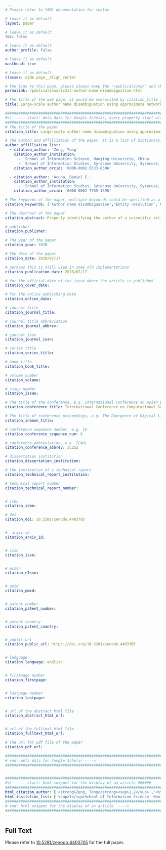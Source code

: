 ```yaml
---
# Please refer to YAML documentation for syntax

# leave it as default
layout: paper

# leave it as default
toc: false 

# leave it as default
author_profile: false 

# leave it as default
masthead: true 

# leave it as default
classes: wide page__align_center 

# the link to this page, please always keep the "/publications/" and change "ic2s2-author-name-disambiguation/" to the name you like
permalink: /publications/ic2s2-author-name-disambiguation.html

# The title of the web page, it would be overwrited by citation_title if citation_title exists
title: Large-scale author name disambiguation using approximate network structures 

####################################################################################################
#<!------ start: meta data for Google Scholar, every property start with a "citation_" prefix ######
####################################################################################################
# The title of the paper
citation_title: Large-scale author name disambiguation using approximate network structures

# The author and affilliation of the paper, it is a list of dictionary, please see YAML documentation for syntax 
author_affilliation_list:
  - citation_author: 'Zeng, Tong'
    citation_author_institution:
      - 'School of Information Science, Nanjing University, China'
      - 'School of Information Studies, Syracuse University, Syracuse, NY, USA'
    citation_author_orcid: '0000-0002-5533-8506'

  - citation_author: 'Acuna, Daniel E.'
    citation_author_institution:
      - 'School of Information Studies, Syracuse University, Syracuse, NY, USA'
    citation_author_orcid: '0000-0002-7765-1595'

# The keywords of the paper, multiple keywords could be specified as a list
citation_keywords: ['Author name disambiguation','Entity resolution','Clustering','Approximate nearest neighbor','Minimum-spanning tree']

# The abstract of the paper
citation_abstract: Properly identifying the author of a scientific article is an important task for giving credit, tracking progress, and identifying ideas’ lineages. Usually, publications and citations do not provide unique identifiers to authors but only the raw string character representation of their name and affiliation. The fundamental problem is that an author might change the string representations due to changing in name spelling (e.g., removing accents), journal limitations (e.g., only allow first letter of first name), or simply two people having the same name. Several researchers have proposed methods to solve this problem, but most methods do not scale well and are not open to the community. In this work, we develop a scalable method that we make publicly available to disambiguate large-scale publications

# publisher
citation_publisher: 

# The year of the paper
citation_year: 2020

# The date of the paper
citation_date: 2020/07/17

# perhaps this is still used in some old implementations
citation_publication_date: 2020/07/17

# for the official date of the issue where the article is published
citation_cover_date: 

# for the online publishing date
citation_online_date:

# journal title
citation_journal_title:

# journal title abbreviation
citation_journal_abbrev:

# journal issn
citation_journal_issn:

# series title
citation_series_title:

# book title
citation_book_title:

# volume number
citation_volume:

# issue number
citation_issue:

# The title of the conference, e.g. International Conference on Asian Digital Libraries
citation_conference_title: International Conference on Computational Social Science

# The title of conference proceedings, e.g. The Emergence of Digital Libraries – Research and Practices
citation_inbook_title: 

# conference sequence number, e.g. 16
citation_conference_sequence_num: 6

# conference abbreviation, e.g. ICADL
citation_conference_abbrev: IC2S2

# dissertation institution
citation_dissertation_institution:

# the institution of a technical report
citation_technical_report_institution:

# technical report number
citation_technical_report_number:


# isbn
citation_isbn:

# doi
citation_doi: 10.5281/zenodo.4403705


#  arxiv id
citation_arxiv_id:


# issn 
citation_issn:


# eIssn 
citation_eIssn:


# pmid 
citation_pmid:


# patent number
citation_patent_number:


# patent country
citation_patent_country: 


# public url
citation_public_url: https://doi.org/10.5281/zenodo.4403705


# language
citation_language: english


# firstpage number
citation_firstpage:


# lastpage number
citation_lastpage:


# url of the abstract html file
citation_abstract_html_url:


# url of the fulltext html file
citation_fulltext_html_url:

# The url for pdf file of the paper
citation_pdf_url:

####################################################################################################
# end: meta data for Google Scholar ----> 
####################################################################################################


####################################################################################################
#<!------ start: html snippet for the display of an article ######
####################################################################################################
html_citation_author: ['<strong>Zeng, Tong</strong><sup>1,2</sup>','<strong>Acuna, Daniel E.</strong><sup>2,*</sup>']
html_insitution_list: ['<sup>1</sup>School of Information Science, Nanjing University, China','<sup>2</sup>School of Information Studies, Syracuse University, Syracuse, NY, USA']
####################################################################################################
# end: html snippet for the display of an article  ----> 
####################################################################################################
---
```





<h2>Full Text</h2>
Please refer to <a href="https://doi.org/10.5281/zenodo.4403705"> 10.5281/zenodo.4403705</a> for the full paper. 